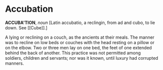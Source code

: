 # Accubation

**ACCUBA'TION**, _noun_ \[Latin accubatio, a reclingin, from ad and cubo, to lie down. See [[Cube]].\]

A lying or reclining on a couch, as the ancients at their meals. The manner was to recline on low beds or couches with the head resting on a pillow or on the elbow. Two or three men lay on one bed, the feet of one extended behind the back of another. This practice was not permitted among soldiers, children and servants; nor was it known, until luxury had corrupted manners.